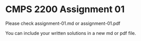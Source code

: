 # CMPS 2200  Assignment 01

Please check assignment-01.md or assignment-01.pdf

You can include your written solutions in a new md or pdf file.
